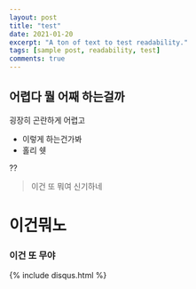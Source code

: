 ```yaml
---
layout: post
title: "test"
date: 2021-01-20
excerpt: "A ton of text to test readability."
tags: [sample post, readability, test]
comments: true
---
```


## 어렵다 뭘 어째 하는걸까



굉장히 곤란하게 어렵고

* 이렇게 하는건가봐
* 홀리 쉣

??



> 이건 또 뭐여 신기하네

# 이건뭐노

### 이건 또 무야

{% include disqus.html %}
